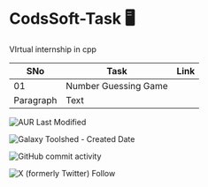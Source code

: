 # CodsSoft-Task 🖥️

VIrtual internship in cpp 

| SNo | Task | Link |
| ----------- | ----------- | ----------- |
| 01 | Number Guessing Game |
| Paragraph | Text |

![AUR Last Modified](https://img.shields.io/aur/last-modified/:packageName)

![Galaxy Toolshed - Created Date](https://img.shields.io/galaxytoolshed/created-date/:repository/:owner)

![GitHub commit activity](https://img.shields.io/github/commit-activity/:interval/:user/:[repo](https://github.com/Anikeshroy/CodSoft-Task))

![X (formerly Twitter) Follow](https://img.shields.io/twitter/follow/:@Anikesh97)
